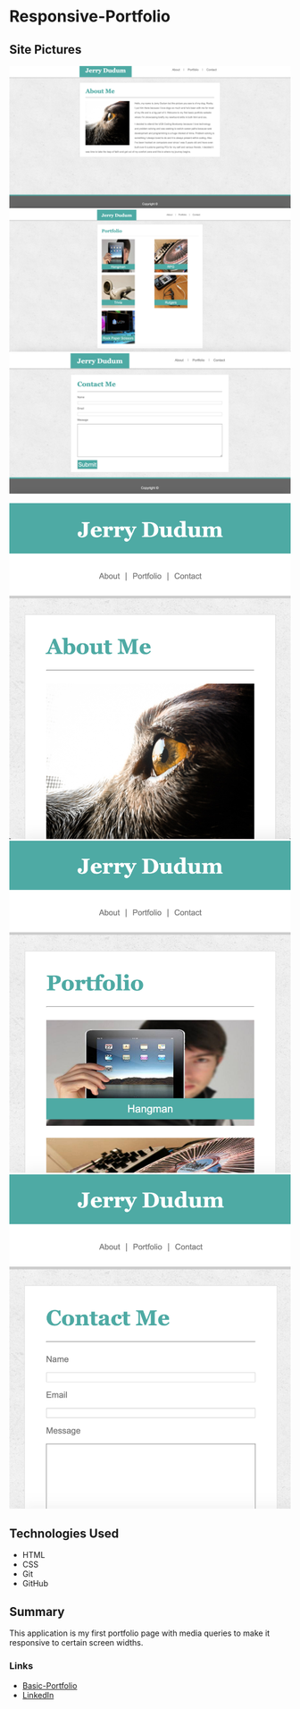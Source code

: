 # Responsive-Portfolio

## Site Pictures

![Image](assets/Images/Portfolio1.png)
![Image](assets/Images/Portfolio2.png)
![Image](assets/Images/Portfolio3.png)

![Image](assets/Images/Portfolio4.png)
![Image](assets/Images/Porfolio5.png)
![Image](assets/Images/Portfolio6.png)

## Technologies Used
- HTML 
- CSS
- Git
- GitHub

## Summary

This application is my first portfolio page with media queries to make it responsive to certain screen widths.

### Links
- [Basic-Portfolio](https://jerry-dudum.github.io/Responsive-Portfolio/)
- [LinkedIn](https://www.linkedin.com/in/jsdudum/)